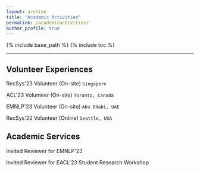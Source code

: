 ```yaml
---
layout: archive
title: "Academic Activities"
permalink: /academicactivities/
author_profile: true
---
```



{% include base_path %}
{% include toc %}

---

## Volunteer Experiences

RecSys'23 Volunteer (On-site)   `Singapore`

ACL'23 Volunteer (On-site)   `Toronto, Canada`

EMNLP'23 Volunteer (On-site)   `Abu Dhabi, UAE`

RecSys'22 Volunteer (Online)   `Seattle, USA`


## Academic Services

Invited Reviewer for EMNLP'23

Invited Reviewer for EACL'23 Student Research Workshop
